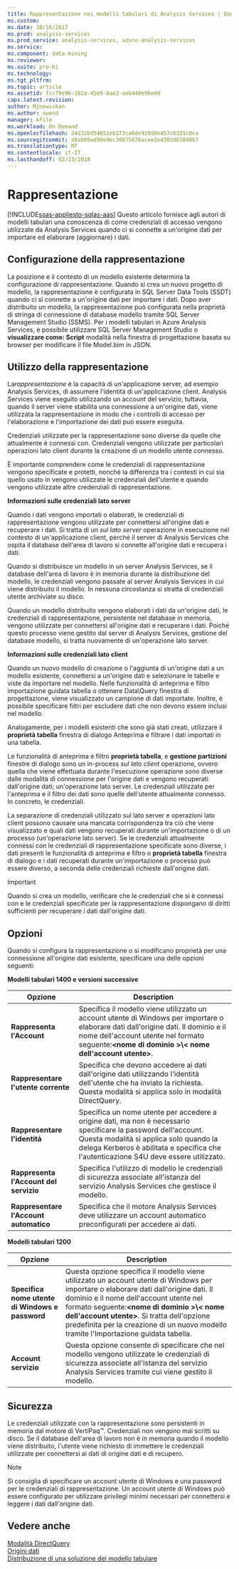 ```yaml
---
title: Rappresentazione nei modelli tabulari di Analysis Services | Documenti Microsoft
ms.custom: 
ms.date: 10/16/2017
ms.prod: analysis-services
ms.prod_service: analysis-services, azure-analysis-services
ms.service: 
ms.component: data-mining
ms.reviewer: 
ms.suite: pro-bi
ms.technology: 
ms.tgt_pltfrm: 
ms.topic: article
ms.assetid: fcc79e96-182a-45e9-8ae2-aeb440e9bedd
caps.latest.revision: 
author: Minewiskan
ms.author: owend
manager: kfile
ms.workload: On Demand
ms.openlocfilehash: 24d32bd54651eb173ca6de920d9e457c6331c8ca
ms.sourcegitcommit: d8ab09ad99e9ec30875076acee2ed303d61049b7
ms.translationtype: MT
ms.contentlocale: it-IT
ms.lasthandoff: 02/23/2018
---
```

# <a name="impersonation"></a>Rappresentazione 
[!INCLUDE[ssas-appliesto-sqlas-aas](../../includes/ssas-appliesto-sqlas-aas.md)]
Questo articolo fornisce agli autori di modelli tabulari una conoscenza di come credenziali di accesso vengono utilizzate da Analysis Services quando ci si connette a un'origine dati per importare ed elaborare (aggiornare) i dati.  

##  <a name="bkmk_conf_imp_info"></a> Configurazione della rappresentazione  
 La posizione e il contesto di un modello esistente determina la configurazione di rappresentazione. Quando si crea un nuovo progetto di modello, la rappresentazione è configurata in SQL Server Data Tools (SSDT) quando ci si connette a un'origine dati per importare i dati. Dopo aver distribuito un modello, la rappresentazione può configurata nella proprietà di stringa di connessione di database modello tramite SQL Server Management Studio (SSMS). Per i modelli tabulari in Azure Analysis Services, è possibile utilizzare SQL Server Management Studio o **visualizzare come: Script** modalità nella finestra di progettazione basata su browser per modificare il file Model.bim in JSON.
  
##  <a name="bkmk_how_imper"></a> Utilizzo della rappresentazione  
 La*rappresentazione* è la capacità di un'applicazione server, ad esempio Analysis Services, di assumere l'identità di un'applicazione client. Analysis Services viene eseguito utilizzando un account del servizio, tuttavia, quando il server viene stabilita una connessione a un'origine dati, viene utilizzata la rappresentazione in modo che i controlli di accesso per l'elaborazione e l'importazione dei dati può essere eseguita.  
  
 Credenziali utilizzate per la rappresentazione sono diverse da quelle che attualmente è connessi con. Credenziali vengono utilizzate per particolari operazioni lato client durante la creazione di un modello utente connesso.  
  
 È importante comprendere come le credenziali di rappresentazione vengono specificate e protetti, nonché la differenza tra i contesti in cui sia quello usato in vengono utilizzate le credenziali dell'utente e quando vengono utilizzate altre credenziali di rappresentazione.  
  
 **Informazioni sulle credenziali lato server**  
 
Quando i dati vengono importati o elaborati, le credenziali di rappresentazione vengono utilizzate per connettersi all'origine dati e recuperare i dati. Si tratta di un *sul lato server* operazione in esecuzione nel contesto di un'applicazione client, perché il server di Analysis Services che ospita il database dell'area di lavoro si connette all'origine dati e recupera i dati.  
  
 Quando si distribuisce un modello in un server Analysis Services, se il database dell'area di lavoro è in memoria durante la distribuzione del modello, le credenziali vengono passate al server Analysis Services in cui viene distribuito il modello. In nessuna circostanza si stratta di credenziali utente archiviate su disco.  
  
 Quando un modello distribuito vengono elaborati i dati da un'origine dati, le credenziali di rappresentazione, persistente nel database in memoria, vengono utilizzate per connettersi all'origine dati e recuperare i dati. Poiché questo processo viene gestito dal server di Analysis Services, gestione del database modello, si tratta nuovamente di un'operazione lato server.  
  
 **Informazioni sulle credenziali lato client**  
  
 Quando un nuovo modello di creazione o l'aggiunta di un'origine dati a un modello esistente, connettersi a un'origine dati e selezionare le tabelle e viste da importare nel modello. Nelle funzionalità di anteprima e filtro importazione guidata tabella o ottenere Data\Query finestra di progettazione, viene visualizzato un campione di dati importate. Inoltre, è possibile specificare filtri per escludere dati che non devono essere inclusi nel modello.  
  
 Analogamente, per i modelli esistenti che sono già stati creati, utilizzare il **proprietà tabella** finestra di dialogo Anteprima e filtrare i dati importati in una tabella.  
  
 Le funzionalità di anteprima e filtro **proprietà tabella**, e **gestione partizioni** finestre di dialogo sono un in-process *sul lato client* operazione, ovvero quella che viene effettuata durante l'esecuzione operazione sono diverse dalle modalità di connessione per l'origine dati e vengono recuperati dall'origine dati; un'operazione lato server. Le credenziali utilizzate per l'anteprima e il filtro dei dati sono quelle dell'utente attualmente connesso. In concreto, le credenziali. 
  
 La separazione di credenziali utilizzato sul lato server e operazioni lato client possono causare una mancata corrispondenza tra ciò che viene visualizzato e quali dati vengono recuperati durante un'importazione o di un processo (un'operazione lato server). Se le credenziali attualmente connessi con le credenziali di rappresentazione specificate sono diverse, i dati presenti le funzionalità di anteprima e filtro o **proprietà tabella** finestra di dialogo e i dati recuperati durante un'importazione o processo può essere diverso, a seconda delle credenziali richieste dall'origine dati.  
  
> [!IMPORTANT]  
>  Quando si crea un modello, verificare che le credenziali che si è connessi con e le credenziali specificate per la rappresentazione dispongano di diritti sufficienti per recuperare i dati dall'origine dati.  
  
##  <a name="bkmk_imp_info_options"></a> Opzioni  
 Quando si configura la rappresentazione o si modificano proprietà per una connessione all'origine dati esistente, specificare una delle opzioni seguenti:  
  
**Modelli tabulari 1400 e versioni successive**
 
|Opzione|Description|  
|------------|-----------------|  
|**Rappresenta l'Account**|Specifica il modello viene utilizzato un account utente di Windows per importare o elaborare dati dall'origine dati. Il dominio e il nome dell'account utente nel formato seguente:**\<nome di dominio >\\< nome dell'account utente\>**.|  
|**Rappresentare l'utente corrente**|Specifica che devono accedere ai dati dall'origine dati utilizzando l'identità dell'utente che ha inviato la richiesta. Questa modalità si applica solo in modalità DirectQuery.|  
|**Rappresentare l'identità**|Specifica un nome utente per accedere a origine dati, ma non è necessario specificare la password dell'account. Questa modalità si applica solo quando la delega Kerberos è abilitata e specifica che l'autenticazione S4U deve essere utilizzato.|  
|**Rappresenta l'Account del servizio**|Specifica l'utilizzo di modello le credenziali di sicurezza associate all'istanza del servizio Analysis Services che gestisce il modello.|  
|**Rappresentare l'Account automatico**|Specifica che il motore Analysis Services deve utilizzare un account automatico preconfigurati per accedere ai dati.|  


**Modelli tabulari 1200**
 
|Opzione|Description|  
|------------|-----------------|  
|**Specifica nome utente di Windows e password**|Questa opzione specifica il modello viene utilizzato un account utente di Windows per importare o elaborare dati dall'origine dati. Il dominio e il nome dell'account utente nel formato seguente:**\<nome di dominio >\\< nome dell'account utente\>**. Si tratta dell'opzione predefinita per la creazione di un nuovo modello tramite l'Importazione guidata tabella.|  
|**Account servizio**|Questa opzione consente di specificare che nel modello vengono utilizzate le credenziali di sicurezza associate all'istanza del servizio Analysis Services tramite cui viene gestito il modello.|  
  
##  <a name="bkmk_impers_sec"></a> Sicurezza  
 Le credenziali utilizzate con la rappresentazione sono persistenti in memoria dal motore di VertiPaq™. Credenziali non vengono mai scritti su disco. Se il database dell'area di lavoro non è in memoria quando il modello viene distribuito, l'utente viene richiesto di immettere le credenziali utilizzate per connettersi ai dati di origine dati e di recupero.  
  
> [!NOTE]  
>  Si consiglia di specificare un account utente di Windows e una password per le credenziali di rappresentazione. Un account utente di Windows può essere configurato per utilizzare privilegi minimi necessari per connettersi e leggere i dati dall'origine dati.  
  

  
## <a name="see-also"></a>Vedere anche  
 [Modalità DirectQuery](../../analysis-services/tabular-models/directquery-mode-ssas-tabular.md)   
 [Origini dati](../../analysis-services/tabular-models/data-sources-ssas-tabular.md)   
 [Distribuzione di una soluzione del modello tabulare](../../analysis-services/tabular-models/tabular-model-solution-deployment-ssas-tabular.md)  
  
  

